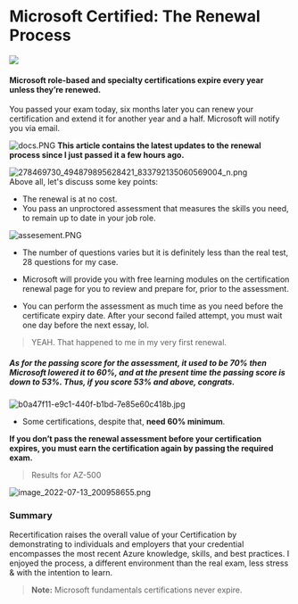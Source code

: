 # Microsoft Certified: The Renewal Process
![](https://cdn.hashnode.com/res/hashnode/image/upload/v1654534236024/kF3Q_QtUd.gif?w=1600&h=840&fit=crop&crop=entropy&auto=format,compress&gif-q=60&format=webm)

#### Microsoft role-based and specialty certifications expire every year unless they’re renewed. 
You passed your exam today, six months later you can renew your certification and extend it for another year and a half. Microsoft will notify you via email. 

![docs.PNG](https://cdn.hashnode.com/res/hashnode/image/upload/v1650207030800/Tjn1DA8ae.PNG)
**This article contains the latest updates to the renewal process since I just passed it a few hours ago.**


![278469730_494879895628421_833792135060569004_n.png](https://cdn.hashnode.com/res/hashnode/image/upload/v1650069520734/sr0-KsLS1.png)
<br>
Above all, let's discuss some key points:


- The renewal is at no cost.
- You pass an unproctored assessment that measures the skills you need, to remain up to date in your job role.

![assesement.PNG](https://cdn.hashnode.com/res/hashnode/image/upload/v1650207072145/pW9EBU4Kt.PNG)

- The number of questions varies but it is definitely less than the real test, 28 questions for my case.
- Microsoft will provide you with free learning modules on the certification renewal page for you to review and prepare for, prior to the assessment.

- You can perform the assessment as much time as you need before the certificate expiry date. After your second failed attempt, you must wait one day before the next essay, lol.
> YEAH. That happened to me in my very first renewal.

#####  As for the passing score **for the assessment**, it used to be 70% then Microsoft lowered it to 60%, and at the present time **the passing score is down to 53%**. Thus, if you score 53% and above, congrats. 
![b0a47f11-e9c1-440f-b1bd-7e85e60c418b.jpg](https://cdn.hashnode.com/res/hashnode/image/upload/v1657735771185/U8ka47XeD.jpg)
- Some certifications, despite that, **need 60% minimum**.

**If you don’t pass the renewal assessment before your certification expires, you must earn the certification again by passing the required exam.**

> Results for AZ-500
> 
![image_2022-07-13_200958655.png](https://cdn.hashnode.com/res/hashnode/image/upload/v1657735799190/l4CQ35Ij_.png)

### Summary
Recertification raises the overall value of your Certification by demonstrating to individuals and employers that your credential encompasses the most recent Azure knowledge, skills, and best practices. I enjoyed the process, a different environment than the real exam, less stress & with the intention to learn. 

>  **Note:** Microsoft fundamentals certifications never expire. 
